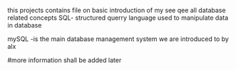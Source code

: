 this projects contains file on basic introduction of my see qee
all database related concepts
SQL- structured querry language used to manipulate data in database

mySQL -is the main database management system we are introduced to by alx

#more information shall be added later
